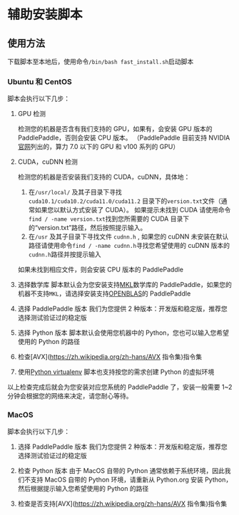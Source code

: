 # 辅助安装脚本

## 使用方法

下载脚本至本地后，使用命令`/bin/bash fast_install.sh`启动脚本

### Ubuntu 和 CentOS

脚本会执行以下几步：

1.	GPU 检测

	检测您的机器是否含有我们支持的 GPU，如果有，会安装 GPU 版本的 PaddlePaddle，否则会安装 CPU 版本。
	（PaddlePaddle 目前支持 NVIDIA[官网](https://developer.nvidia.com/cuda-gpus#collapseOne)列出的，算力 7.0 以下的 GPU 和 v100 系列的 GPU）

2. CUDA，cuDNN 检测

	检测您的机器是否安装我们支持的 CUDA，cuDNN，具体地：

	1. 在`/usr/local/` 及其子目录下寻找 `cuda10.1/cuda10.2/cuda11.0/cuda11.2` 目录下的`version.txt`文件（通常如果您以默认方式安装了 CUDA）。 如果提示未找到 CUDA 请使用命令`find / -name version.txt`找到您所需要的 CUDA 目录下的“version.txt”路径，然后按照提示输入。
	2.  在`/usr` 及其子目录下寻找文件 `cudnn.h`  , 如果您的 cuDNN 未安装在默认路径请使用命令`find / -name cudnn.h`寻找您希望使用的 cuDNN 版本的`cudnn.h`路径并按提示输入

   如果未找到相应文件，则会安装 CPU 版本的 PaddlePaddle

3. 选择数学库
脚本默认会为您安装支持[MKL](https://software.intel.com/en-us/mkl)数学库的 PaddlePaddle，如果您的机器不支持`MKL`，请选择安装支持[OPENBLAS](https://www.openblas.net)的 PaddlePaddle

4. 选择 PaddlePaddle 版本
我们为您提供 2 种版本：开发版和稳定版，推荐您选择测试验证过的稳定版

5. 选择 Python 版本
脚本默认会使用您机器中的 Python，您也可以输入您希望使用的 Python 的路径

6. 检查[AVX](https://zh.wikipedia.org/zh-hans/AVX 指令集)指令集

7. 使用[Python virtualenv](https://virtualenv.pypa.io/en/latest/)
脚本也支持按您的需求创建 Python 的虚拟环境

以上检查完成后就会为您安装对应您系统的 PaddlePaddle 了，安装一般需要 1~2 分钟会根据您的网络来决定，请您耐心等待。


### MacOS

脚本会执行以下几步：

1. 选择 PaddlePaddle 版本
我们为您提供 2 种版本：开发版和稳定版，推荐您选择测试验证过的稳定版

2.	检查 Python 版本
由于 MacOS 自带的 Python 通常依赖于系统环境，因此我们不支持 MacOS 自带的 Python 环境，请重新从 Python.org 安装 Python，然后根据提示输入您希望使用的 Python 的路径

3. 检查是否支持[AVX](https://zh.wikipedia.org/zh-hans/AVX 指令集)指令集
